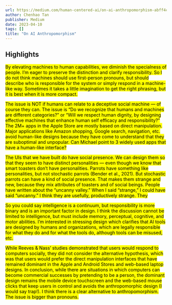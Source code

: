 ```yaml
---
url: https://medium.com/human-centered-ai/on-ai-anthropomorphism-abff4cecc5ae
author: Chenhao Tan
publisher: Medium
date: 2023-04-10
tags: []
title: "On AI Anthropomorphism"
---
```


## Highlights
<mark>By elevating machines to human capabilities, we diminish the specialness of people. I’m eager to preserve the distinction and clarify responsibility. So I do not think machines should use first-person pronouns, but should describe who is responsible for the system or simply respond in a machine-like way. Sometimes it takes a little imagination to get the right phrasing, but it is best when it is more compact.</mark>

<mark>The issue is NOT if humans can relate to a deceptive social machine — of course they can. The issue is “Do we recognize that humans and machines are different categories?” or “Will we respect human dignity, by designing effective machines that enhance human self efficacy and responsibility?” The 2M+ apps in the Apple Store are mostly based on direct manipulation. Major applications like Amazon shopping, Google search, navigation, etc. avoid human-like designs because they have come to understand that they are suboptimal and unpopular. Can Michael point to 3 widely used apps that have a human-like interface?</mark>

<mark>The UIs that we have built do have social presence. We can design them so that they seem to have distinct personalities — even though we know that smart toasters don’t have personalities. Parrots have something like personalities, but not stochastic parrots (Bender et al., 2021). But stochastic parrots can have a kind of social presence. That makes them strange and new, because they mix attributes of toasters and of social beings. People have written about the “uncanny valley.” When I said “strange,” I could have said “uncanny.” I think they are usefully, productively strange. They</mark>

<mark>So you could say intelligence is a continuum, but responsibility is more binary and is an important factor in design. I think the discussion cannot be limited to intelligence, but must include memory, perceptual, cognitive, and motor abilities. I’m interested in stressing design which clarifies that AI tools are designed by humans and organizations, which are legally responsible for what they do and for what the tools do, although tools can be misused, etc.</mark>

<mark>While Reeves & Nass’ studies demonstrated that users would respond to computers socially, they did not consider the alternative hypothesis, which was that users would prefer the direct manipulation interfaces that have remained dominant in the Apple and Android Stores and web-based laptop designs. In conclusion, while there are situations in which computers can become commercial successes by pretending to be a person, the dominant design remains the mobile device touchscreen and the web-based mouse clicks that keep users in control and avoids the anthropomorphic design (I would say trap!). I think there is a clear alternative to anthropomorphism. The issue is bigger than pronouns.</mark>

